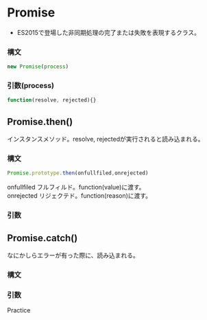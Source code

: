 # Promise
- ES2015で登場した非同期処理の完了または失敗を表現するクラス。

### 構文
```js
new Promise(process)
```

### 引数(process)
```js
function(resolve, rejected){}
```

## Promise.then()
インスタンスメソッド。resolve, rejectedが実行されると読み込まれる。

### 構文
```js
Promise.prototype.then(onfullfiled,onrejected)
```
onfullfiled フルフィルド。function(value)に渡す。  
onrejected リジェクテド。function(reason)に渡す。
### 引数

## Promise.catch()
なにかしらエラーが有った際に、読み込まれる。

### 構文
### 引数

Practice